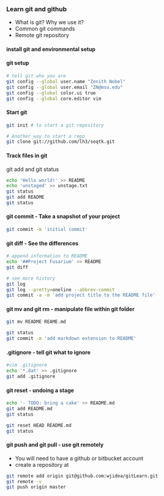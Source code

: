 ### Learn git and github

- What is git? Why we use it?
- Common git commands
- Remote git repository

#### install git and environmental setup

#### git setup  

```sh
# tell git who you are
git config --global user.name "Zenith Nobel"
git config --global user.email "ZN@msu.edu"
git config --global color.ui true
git config --global core.editor vim

```
#### Start git

```sh
git init # to start a git repository

# Another way to start a repo
git clone git://github.com/lh3/seqtk.git
```
#### Track files in git  
git add and git status

```sh
echo 'Hello world!' >> README
echo 'unstaged' >> unstage.txt
git status
git add README
git status
```
#### git commit - Take a snapshot of your project

```sh
git commit -m 'initial commit'
```

#### git diff - See the differences
```sh
# append information to README
echo '##Project Fusarium' >> README
git diff

# see more history
git log
git log --pretty=oneline --abbrev-commit
git commit -a -m 'add project title to the README file'
```

#### git mv and git rm - manipulate file within git folder

```sh
git mv README REAME.md

git status
git commit -m 'add markdown extension to README'
```
#### .gitignore - tell git what to ignore

```sh
#vim .gitignore
echo '*.dat' >> .gitignore
git add .gitignore
```

#### git reset - undoing a stage

```sh
echo '- TODO: bring a cake' >> README.md
git add README.md
git status

git reset HEAD README.md
git status
```
#### git push and git pull - use git remotely
- You will need to have a github or bitbucket account
- create a repository at 

```sh
git remote add origin git@github.com:wjidea/gitLearn.git
git remote -v
git push origin master
```